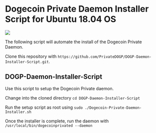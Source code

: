 # Dogecoin Private Daemon Installer Script for Ubuntu 18.04 OS

<img src="https://raw.githubusercontent.com/PrivateDOGP/DOGP-Project/master/github-ubuntu.jpg">

The following script will automate the install of the Dogecoin Private Daemon.

Clone this repository with ```https://github.com/PrivateDOGP/DOGP-Daemon-Installer-Script.git```.

## DOGP-Daemon-Installer-Script
Use this script to setup the Dogecoin Private daemon. 

Change into the cloned directory ```cd DOGP-Daemon-Installer-Script```

Run the setup script as root using ```sudo ./Dogecoin-Private-Daemon-Installer.sh```

Once the installer is complete, run the daemon with ```/usr/local/bin/dogecoinprivated --daemon```
